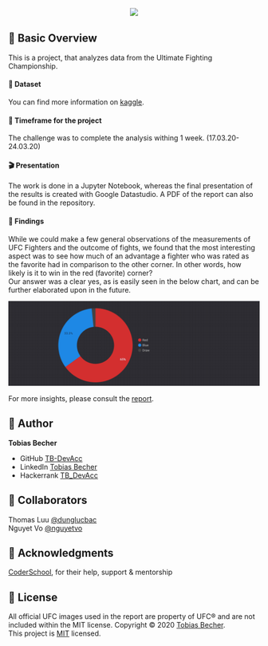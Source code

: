<p align="center">
    <img src="https://upload.wikimedia.org/wikipedia/commons/thumb/9/92/UFC_Logo.svg/500px-UFC_Logo.svg.png" width="35%" />
</p>

## :sunrise_over_mountains: Basic Overview

This is a project, that analyzes data from the Ultimate Fighting Championship. 

#### :floppy_disk: Dataset

You can find more information on [kaggle](https://www.kaggle.com/rajeevw/ufcdata).

#### :date: Timeframe for the project
The challenge was to complete the analysis withing 1 week. (17.03.20-24.03.20)

#### :clapper: Presentation

The work is done in a Jupyter Notebook, whereas the final presentation of the results is created with Google Datastudio. A PDF of the report can also be found in the repository.

#### :dart: Findings

While we could make a few general observations of the measurements of UFC Fighters and the outcome of fights, we found that the most interesting aspect was to see how much of an advantage a fighter who was rated as the favorite had in comparison to the other corner. In other words, how likely is it to win in the red (favorite) corner?<br>
Our answer was a clear yes, as is easily seen in the below chart, and can be further elaborated upon in the future.

<p align="center">
    <img src="media\findings_corner.png" height="">
</p>

For more insights, please consult the [report](https://datastudio.google.com/s/oJuvyuEX3rI).

## :boy: Author

**Tobias Becher**
- GitHub [TB-DevAcc](https://github.com/TB-DevAcc/)
- LinkedIn [Tobias Becher](https://www.linkedin.com/in/tobias-becher-b34341197)
- Hackerrank [TB_DevAcc](https://www.hackerrank.com/TB_DevAcc)

## :raised_hands: Collaborators

Thomas Luu [@dunglucbac](https://github.com/dunglucbac)<br>
Nguyet Vo [@nguyetvo](https://github.com/nguyetvo)

## :pray: Acknowledgments

[CoderSchool](https://www.coderschool.vn/en/), for their help, support & mentorship

## 📝 License

All official UFC images used in the report are property of UFC® and are not included within the MIT license.
Copyright © 2020 [Tobias Becher](https://github.com/TB-DevAcc).<br />
This project is [MIT](https://github.com/kefranabg/readme-md-generator/blob/master/LICENSE) licensed.